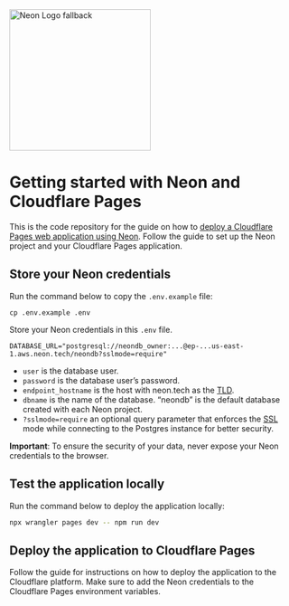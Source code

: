 <picture>
    <source media="(prefers-color-scheme: dark)" srcset="https://neon.com/brand/neon-logo-dark-color.svg">
    <source media="(prefers-color-scheme: light)" srcset="https://neon.com/brand/neon-logo-light-color.svg">
    <img width="250px" alt="Neon Logo fallback" src="https://neon.com/brand/neon-logo-dark-color.svg">
</picture>

# Getting started with Neon and Cloudflare Pages

This is the code repository for the guide on how to [deploy a Cloudflare Pages web application using Neon](https://neon.tech/docs/guides/cloudflare-pages). Follow the guide to set up the Neon project and your Cloudflare Pages application.

## Store your Neon credentials

Run the command below to copy the `.env.example` file:

```
cp .env.example .env
```

Store your Neon credentials in this `.env` file.

```
DATABASE_URL="postgresql://neondb_owner:...@ep-...us-east-1.aws.neon.tech/neondb?sslmode=require"
```

- `user` is the database user.
- `password` is the database user’s password.
- `endpoint_hostname` is the host with neon.tech as the [TLD](https://www.cloudflare.com/en-gb/learning/dns/top-level-domain/).
- `dbname` is the name of the database. “neondb” is the default database created with each Neon project.
- `?sslmode=require` an optional query parameter that enforces the [SSL](https://www.cloudflare.com/en-gb/learning/ssl/what-is-ssl/) mode while connecting to the Postgres instance for better security.

**Important**: To ensure the security of your data, never expose your Neon credentials to the browser.

## Test the application locally

Run the command below to deploy the application locally:

```bash
npx wrangler pages dev -- npm run dev
```

## Deploy the application to Cloudflare Pages

Follow the guide for instructions on how to deploy the application to the Cloudflare platform. Make sure to add the Neon credentials to the Cloudflare Pages environment variables.